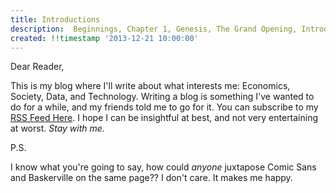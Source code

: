 ```yaml
---
title: Introductions
description:  Beginnings, Chapter 1, Genesis, The Grand Opening, Introducing...
created: !!timestamp '2013-12-21 10:00:00'
---
```


Dear Reader,

This is my blog where I'll write about what interests me: Economics, Society, Data, and Technology. Writing a blog is something I've wanted to do for a while, and my friends told me to go for it. You can subscribe to my [RSS Feed Here](/blog/atom.xml). I hope I can be insightful at best, and not very entertaining at worst. *Stay with me.*

P.S.

I know what you're going to say, how could *anyone* juxtapose Comic Sans and Baskerville on the same page?? I don't care. It makes me happy.
